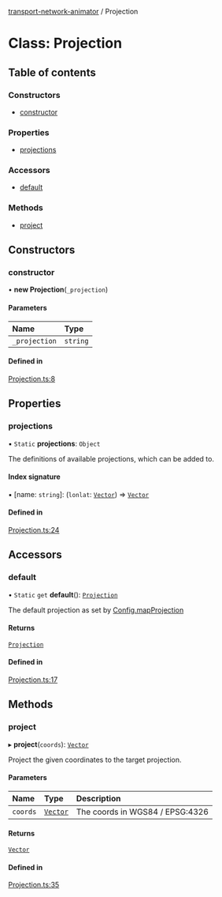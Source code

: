 [transport-network-animator](../README.md) / Projection

# Class: Projection

## Table of contents

### Constructors

- [constructor](Projection.md#constructor)

### Properties

- [projections](Projection.md#projections)

### Accessors

- [default](Projection.md#default)

### Methods

- [project](Projection.md#project)

## Constructors

### constructor

• **new Projection**(`_projection`)

#### Parameters

| Name | Type |
| :------ | :------ |
| `_projection` | `string` |

#### Defined in

[Projection.ts:8](https://github.com/traines-source/transport-network-animator/blob/master/src/Projection.ts#L8)

## Properties

### projections

▪ `Static` **projections**: `Object`

The definitions of available projections, which can be added to.

#### Index signature

▪ [name: `string`]: (`lonlat`: [`Vector`](Vector.md)) => [`Vector`](Vector.md)

#### Defined in

[Projection.ts:24](https://github.com/traines-source/transport-network-animator/blob/master/src/Projection.ts#L24)

## Accessors

### default

• `Static` `get` **default**(): [`Projection`](Projection.md)

The default projection as set by [Config.mapProjection](Config.md#mapprojection)

#### Returns

[`Projection`](Projection.md)

#### Defined in

[Projection.ts:17](https://github.com/traines-source/transport-network-animator/blob/master/src/Projection.ts#L17)

## Methods

### project

▸ **project**(`coords`): [`Vector`](Vector.md)

Project the given coordinates to the target projection.

#### Parameters

| Name | Type | Description |
| :------ | :------ | :------ |
| `coords` | [`Vector`](Vector.md) | The coords in WGS84 / EPSG:4326 |

#### Returns

[`Vector`](Vector.md)

#### Defined in

[Projection.ts:35](https://github.com/traines-source/transport-network-animator/blob/master/src/Projection.ts#L35)

